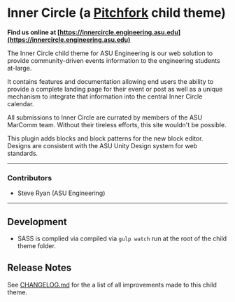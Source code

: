 # Inner Circle (a [Pitchfork](https://github.com/asuengineering/pitchfork) child theme)

**Find us online at [https://innercircle.engineering.asu.edu](https://innercircle.engineering.asu.edu)**

The Inner Circle child theme for ASU Engineering is our web solution to provide community-driven events information to the engineering students at-large.

It contains features and documentation allowing end users the ability to provide a complete landing page for their event or post as well as a unique mechanism to integrate that information into the central Inner Circle calendar.

All submissions to Inner Circle are currated by members of the ASU MarComm team. Without their tireless efforts, this site wouldn't be possible.

This plugin adds blocks and block patterns for the new block editor. Designs are consistent with the ASU Unity Design system for web standards.

<hr>

### Contributors

- Steve Ryan (ASU Engineering)

<hr>

## Development

- SASS is complied via compiled via `gulp watch` run at the root of the child theme folder.

## Release Notes

See [CHANGELOG.md](CHANGELOG.md) for the a list of all improvements made to this child theme.
